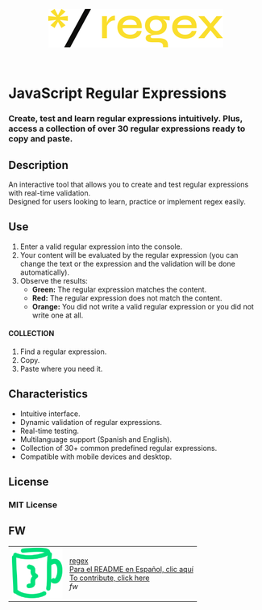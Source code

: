 <p align="center"><img src="./img/logo.svg" alt="Regular expressions with JavaScript"></p>
<br>

# JavaScript Regular Expressions
### Create, test and learn regular expressions intuitively. Plus, access a collection of over 30 regular expressions ready to copy and paste.

## Description
An interactive tool that allows you to create and test regular expressions with real-time validation.  
Designed for users looking to learn, practice or implement regex easily.

## Use
1. Enter a valid regular expression into the console.
2. Your content will be evaluated by the regular expression (you can change the text or the expression and the validation will be done automatically).
3. Observe the results:
    - **Green:** The regular expression matches the content.
    - **Red:** The regular expression does not match the content.
    - **Orange:** You did not write a valid regular expression or you did not write one at all.

#### COLLECTION
1. Find a regular expression.
2. Copy.
3. Paste where you need it.

## Characteristics
- Intuitive interface.
- Dynamic validation of regular expressions.
- Real-time testing.
- Multilanguage support (Spanish and English).
- Collection of 30+ common predefined regular expressions.
- Compatible with mobile devices and desktop.

## License
### MIT License

## FW
<table>
    <tr>
        <td>
            <img src="./img/code.svg" alt="fw" width="100" height="100">
        </td>
        <td>
            <a href="https://code-fw.github.io/regex/">regex</a><br>
            <a href="./README_ES.md">Para el README en Español, clic aquí</a><br>
            <a href="./CONTRIBUTING.md">To contribute, click here</a><br>
            <em>fw</em>
        </td>
    </tr>
</table>